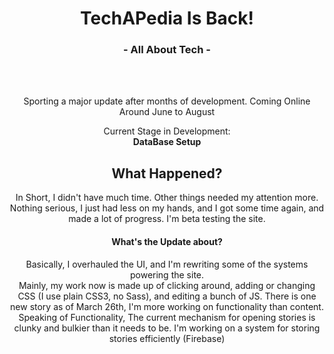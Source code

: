 <h1 align="center">TechAPedia Is Back!</h1>
<h3 align="center">- All About Tech -</h3>
<br><br>
<p align="center">
Sporting a major update after months of development.
Coming Online Around June to August
</p>

<p align="center">Current Stage in Development:<br><b>DataBase Setup</b></p>

<h2 align="center">What Happened?</h2>
<p align="center">In Short, I didn't have much time. Other things needed my attention more. Nothing serious, I just had less on my hands, and I got some time again, and made a lot of progress. I'm beta testing the site.</p>
<h4 align="center">What's the Update about?</h4>
<p align="center">Basically, I overhauled the UI, and I'm rewriting some of the systems powering the site.<br>Mainly, my work now is made up of clicking around, adding or changing CSS (I use plain CSS3, no Sass), and editing a bunch of JS. There is one new story as of March 26th, I'm more working on functionality than content. Speaking of Functionality, The current mechanism for opening stories is clunky and bulkier than it needs to be. I'm working on a system for storing stories efficiently (Firebase)</p>
